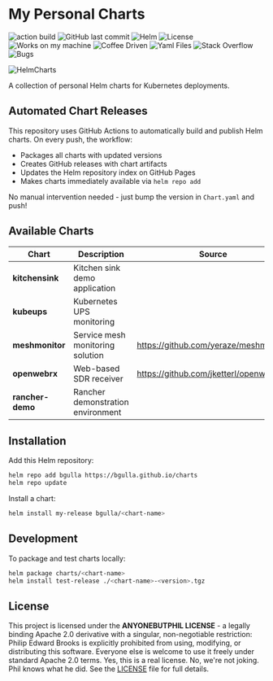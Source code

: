 # My Personal Charts

![action build](https://github.com/bgulla/charts/actions/workflows/release.yaml/badge.svg)
![GitHub last commit](https://img.shields.io/github/last-commit/bgulla/charts)
![Helm](https://img.shields.io/badge/Helm-3-blue)
![License](https://img.shields.io/github/license/bgulla/charts)
![Works on my machine](https://img.shields.io/badge/works%20on-my%20machine-success)
![Coffee Driven](https://img.shields.io/badge/powered%20by-coffee-brown)
![Yaml Files](https://img.shields.io/badge/yaml%20files-too%20many-red)
![Stack Overflow](https://img.shields.io/badge/stolen%20from-stack%20overflow-orange)
![Bugs](https://img.shields.io/badge/bugs-it's%20a%20feature-purple)

![HelmCharts](/static/meme.png?raw=true)

A collection of personal Helm charts for Kubernetes deployments.

## Automated Chart Releases

This repository uses GitHub Actions to automatically build and publish Helm charts. On every push, the workflow:
- Packages all charts with updated versions
- Creates GitHub releases with chart artifacts
- Updates the Helm repository index on GitHub Pages
- Makes charts immediately available via `helm repo add`

No manual intervention needed - just bump the version in `Chart.yaml` and push!

## Available Charts

| Chart | Description | Source |
|-------|-------------|--------|
| **kitchensink** | Kitchen sink demo application | |
| **kubeups** | Kubernetes UPS monitoring | |
| **meshmonitor** | Service mesh monitoring solution | https://github.com/yeraze/meshmonitor |
| **openwebrx** | Web-based SDR receiver | https://github.com/jketterl/openwebrx |
| **rancher-demo** | Rancher demonstration environment | |

## Installation

Add this Helm repository:

```bash
helm repo add bgulla https://bgulla.github.io/charts
helm repo update
```

Install a chart:

```bash
helm install my-release bgulla/<chart-name>
```

## Development

To package and test charts locally:

```bash
helm package charts/<chart-name>
helm install test-release ./<chart-name>-<version>.tgz
```

## License

This project is licensed under the **ANYONEBUTPHIL LICENSE** - a legally binding Apache 2.0 derivative with a singular, non-negotiable restriction: Philip Edward Brooks is explicitly prohibited from using, modifying, or distributing this software. Everyone else is welcome to use it freely under standard Apache 2.0 terms. Yes, this is a real license. No, we're not joking. Phil knows what he did. See the [LICENSE](LICENSE) file for full details.
